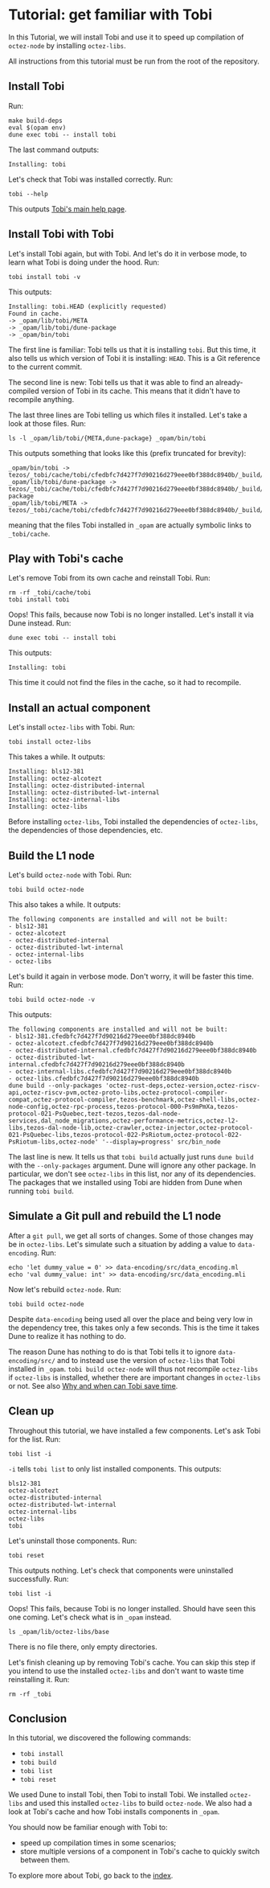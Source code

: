 # Tutorial: get familiar with Tobi

In this Tutorial, we will install Tobi and use it to speed up compilation of `octez-node`
by installing `octez-libs`.

All instructions from this tutorial must be run from the root of the repository.

## Install Tobi

Run:

    make build-deps
    eval $(opam env)
    dune exec tobi -- install tobi

The last command outputs:

    Installing: tobi

Let's check that Tobi was installed correctly.
Run:

    tobi --help

This outputs [Tobi's main help page](tobi--help.html).

## Install Tobi with Tobi

Let's install Tobi again, but with Tobi.
And let's do it in verbose mode, to learn what Tobi is doing under the hood.
Run:

    tobi install tobi -v

This outputs:

    Installing: tobi.HEAD (explicitly requested)
    Found in cache.
    -> _opam/lib/tobi/META
    -> _opam/lib/tobi/dune-package
    -> _opam/bin/tobi

The first line is familiar: Tobi tells us that it is installing `tobi`.
But this time, it also tells us which version of Tobi it is installing: `HEAD`.
This is a Git reference to the current commit.

The second line is new: Tobi tells us that it was able to find an already-compiled
version of Tobi in its cache. This means that it didn't have to recompile anything.

The last three lines are Tobi telling us which files it installed.
Let's take a look at those files.
Run:

    ls -l _opam/lib/tobi/{META,dune-package} _opam/bin/tobi

This outputs something that looks like this (prefix truncated for brevity):

    _opam/bin/tobi -> tezos/_tobi/cache/tobi/cfedbfc7d427f7d90216d279eee0bf388dc8940b/_build/install/default/bin/tobi
    _opam/lib/tobi/dune-package -> tezos/_tobi/cache/tobi/cfedbfc7d427f7d90216d279eee0bf388dc8940b/_build/install/default/lib/tobi/dune-package
    _opam/lib/tobi/META -> tezos/_tobi/cache/tobi/cfedbfc7d427f7d90216d279eee0bf388dc8940b/_build/install/default/lib/tobi/META

meaning that the files Tobi installed in `_opam` are actually symbolic links to `_tobi/cache`.

## Play with Tobi's cache

Let's remove Tobi from its own cache and reinstall Tobi.
Run:

    rm -rf _tobi/cache/tobi
    tobi install tobi

Oops! This fails, because now Tobi is no longer installed. Let's install it via Dune instead.
Run:

    dune exec tobi -- install tobi

This outputs:

    Installing: tobi

This time it could not find the files in the cache, so it had to recompile.

## Install an actual component

Let's install `octez-libs` with Tobi. Run:

    tobi install octez-libs

This takes a while. It outputs:

    Installing: bls12-381
    Installing: octez-alcotezt
    Installing: octez-distributed-internal
    Installing: octez-distributed-lwt-internal
    Installing: octez-internal-libs
    Installing: octez-libs

Before installing `octez-libs`, Tobi installed the dependencies of `octez-libs`,
the dependencies of those dependencies, etc.

## Build the L1 node

Let's build `octez-node` with Tobi.
Run:

    tobi build octez-node

This also takes a while. It outputs:

    The following components are installed and will not be built:
    - bls12-381
    - octez-alcotezt
    - octez-distributed-internal
    - octez-distributed-lwt-internal
    - octez-internal-libs
    - octez-libs

Let's build it again in verbose mode.
Don't worry, it will be faster this time.
Run:

    tobi build octez-node -v

This outputs:

    The following components are installed and will not be built:
    - bls12-381.cfedbfc7d427f7d90216d279eee0bf388dc8940b
    - octez-alcotezt.cfedbfc7d427f7d90216d279eee0bf388dc8940b
    - octez-distributed-internal.cfedbfc7d427f7d90216d279eee0bf388dc8940b
    - octez-distributed-lwt-internal.cfedbfc7d427f7d90216d279eee0bf388dc8940b
    - octez-internal-libs.cfedbfc7d427f7d90216d279eee0bf388dc8940b
    - octez-libs.cfedbfc7d427f7d90216d279eee0bf388dc8940b
    dune build --only-packages 'octez-rust-deps,octez-version,octez-riscv-api,octez-riscv-pvm,octez-proto-libs,octez-protocol-compiler-compat,octez-protocol-compiler,tezos-benchmark,octez-shell-libs,octez-node-config,octez-rpc-process,tezos-protocol-000-Ps9mPmXa,tezos-protocol-021-PsQuebec,tezt-tezos,tezos-dal-node-services,dal_node_migrations,octez-performance-metrics,octez-l2-libs,tezos-dal-node-lib,octez-crawler,octez-injector,octez-protocol-021-PsQuebec-libs,tezos-protocol-022-PsRiotum,octez-protocol-022-PsRiotum-libs,octez-node' '--display=progress' src/bin_node

The last line is new. It tells us that `tobi build` actually just runs `dune build`
with the `--only-packages` argument. Dune will ignore any other package.
In particular, we don't see `octez-libs` in this list, nor any of its dependencies.
The packages that we installed using Tobi are hidden from Dune when running `tobi build`.

## Simulate a Git pull and rebuild the L1 node

After a `git pull`, we get all sorts of changes.
Some of those changes may be in `octez-libs`.
Let's simulate such a situation by adding a value to `data-encoding`.
Run:

    echo 'let dummy_value = 0' >> data-encoding/src/data_encoding.ml
    echo 'val dummy_value: int' >> data-encoding/src/data_encoding.mli

Now let's rebuild `octez-node`.
Run:

    tobi build octez-node

Despite `data-encoding` being used all over the place
and being very low in the dependency tree, this takes only a few seconds.
This is the time it takes Dune to realize it has nothing to do.

The reason Dune has nothing to do is that Tobi tells it to ignore `data-encoding/src/`
and to instead use the version of `octez-libs` that Tobi installed in `_opam`.
`tobi build octez-node` will thus not recompile `octez-libs` if `octez-libs`
is installed, whether there are important changes in `octez-libs` or not.
See also [Why and when can Tobi save time](why_and_when_can_Tobi_save_time.md).

## Clean up

Throughout this tutorial, we have installed a few components.
Let's ask Tobi for the list.
Run:

    tobi list -i

`-i` tells `tobi list` to only list installed components.
This outputs:

    bls12-381
    octez-alcotezt
    octez-distributed-internal
    octez-distributed-lwt-internal
    octez-internal-libs
    octez-libs
    tobi

Let's uninstall those components.
Run:

    tobi reset

This outputs nothing.
Let's check that components were uninstalled successfully.
Run:

    tobi list -i

Oops! This fails, because Tobi is no longer installed.
Should have seen this one coming.
Let's check what is in `_opam` instead.

    ls _opam/lib/octez-libs/base

There is no file there, only empty directories.

Let's finish cleaning up by removing Tobi's cache.
You can skip this step if you intend to use the installed `octez-libs`
and don't want to waste time reinstalling it.
Run:

    rm -rf _tobi

## Conclusion

In this tutorial, we discovered the following commands:

- `tobi install`
- `tobi build`
- `tobi list`
- `tobi reset`

We used Dune to install Tobi, then Tobi to install Tobi.
We installed `octez-libs` and used this installed `octez-libs` to build `octez-node`.
We also had a look at Tobi's cache and how Tobi installs components in `_opam`.

You should now be familiar enough with Tobi to:

- speed up compilation times in some scenarios;
- store multiple versions of a component in Tobi's cache to quickly
  switch between them.

To explore more about Tobi, go back to the [index](index.md).
